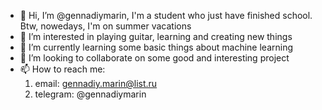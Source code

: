 - 👋 Hi, I’m @gennadiymarin, I'm a student who just have finished school. Btw, nowedays, I'm on summer vacations
- 👀 I’m interested in playing guitar, learning and creating new things
- 🌱 I’m currently learning some basic things about machine learning
- 💞️ I’m looking to collaborate on some good and interesting project
- 📫 How to reach me: 
  1. email: gennadiy.marin@list.ru
  2. telegram: @gennadiymarin

<!---
gennadiymarin/gennadiymarin is a ✨ special ✨ repository because its `README.md` (this file) appears on your GitHub profile.
You can click the Preview link to take a look at your changes.
--->
